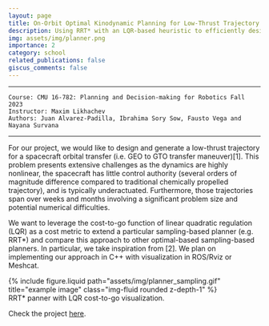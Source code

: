 ```yaml
---
layout: page
title: On-Orbit Optimal Kinodynamic Planning for Low-Thrust Trajectory Maneuvers
description: Using RRT* with an LQR-based heuristic to efficiently design low-thrust spacecraft trajectories, addressing nonlinear dynamics and long-duration maneuvers.
img: assets/img/planner.png
importance: 2
category: school
related_publications: false
giscus_comments: false
---
```


---
    Course: CMU 16-782: Planning and Decision-making for Robotics Fall 2023
    Instructor: Maxim Likhachev
    Authors: Juan Alvarez-Padilla, Ibrahima Sory Sow, Fausto Vega and Nayana Survana

---

For our project, we would like to design and generate a low-thrust trajectory for a spacecraft orbital transfer (i.e. GEO to GTO transfer maneuver)[1]. This problem presents extensive challenges as the dynamics are highly nonlinear, the spacecraft has little control authority (several orders of magnitude difference compared to traditional chemically propelled trajectory), and is typically underactuated. Furthermore, those trajectories span over weeks and months involving a significant problem size and potential numerical difficulties.

We want to leverage the cost-to-go function of linear quadratic regulation (LQR) as a cost metric to extend a particular sampling-based planner (e.g. RRT*) and compare this approach to other optimal-based sampling-based planners. In particular, we take inspiration from [2]. We plan on implementing our approach in C++ with visualization in ROS/Rviz or Meshcat.

<div class="row justify-content-sm-center">
    <div class="col-sm-4 mt-3 mt-md-0">
        {% include figure.liquid path="assets/img/planner_sampling.gif" title="example image" class="img-fluid rounded z-depth-1" %}
    </div>
</div>
<div class="caption">
    RRT* panner with LQR cost-to-go visualization.
</div>

Check the project [here](https://github.com/jrapudg/OptimalSamplingLowThrust).